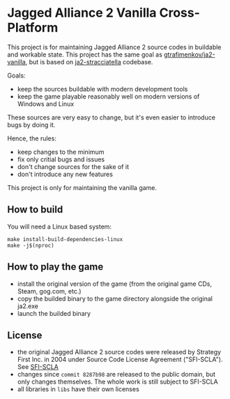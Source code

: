 # Jagged Alliance 2 Vanilla Cross-Platform

This project is for maintaining Jagged Alliance 2 source codes
in buildable and workable state.  This project has
the same goal as [gtrafimenkov/ja2-vanilla](https://github.com/gtrafimenkov/ja2-vanilla),
but is based on [ja2-stracciatella](https://github.com/ja2-stracciatella/ja2-stracciatella)
codebase.

Goals:
- keep the sources buildable with modern development tools
- keep the game playable reasonably well on modern versions of Windows and Linux

These sources are very easy to change, but it's even easier to introduce
bugs by doing it.

Hence, the rules:
- keep changes to the minimum
- fix only critial bugs and issues
- don't change sources for the sake of it
- don't introduce any new features

This project is only for maintaining the vanilla game.

## How to build

You will need a Linux based system:

```
make install-build-dependencies-linux
make -j$(nproc)
```

## How to play the game

- install the original version of the game (from the original game CDs, Steam, gog.com, etc.)
- copy the builded binary to the game directory alongside the original ja2.exe
- launch the builded binary

## License

- the original Jagged Alliance 2 source codes were released by Strategy First Inc. in
  2004 under Source Code License Agreement ("SFI-SCLA").  See [SFI-SCLA](SFI-SCLA.txt)
- changes since `commit 8287b98` are released to the public domain, but only changes
  themselves.  The whole work is still subject to SFI-SCLA
- all libraries in `libs` have their own licenses
